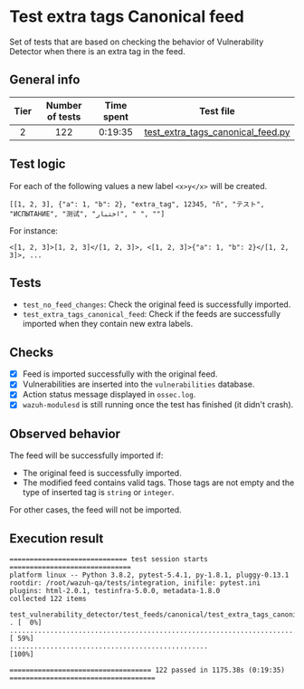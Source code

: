 # Test extra tags Canonical feed

Set of tests that are based on checking the behavior of Vulnerability Detector when there is an extra tag in the feed.

## General info

|Tier | Number of tests | Time spent| Test file |
|:--:|:--:|:--:|:--:|
| 2 | 122 | 0:19:35 | [test_extra_tags_canonical_feed.py](../../../test_feeds/canonical/test_extra_tags_canonical_feed.py)|

## Test logic

For each of the following values a new label `<x>y</x>` will be created.

```
[[1, 2, 3], {"a": 1, "b": 2}, "extra_tag", 12345, "ñ", "テスト", "ИСПЫТАНИЕ", "测试", "اختبار", " ", ""]
```

For instance:

```
<[1, 2, 3]>[1, 2, 3]</[1, 2, 3]>, <[1, 2, 3]>{"a": 1, "b": 2}</[1, 2, 3]>, ...
```

## Tests

- `test_no_feed_changes`: Check the original feed is successfully imported.
- `test_extra_tags_canonical_feed`: Check if the feeds are successfully imported when they contain new extra labels.

## Checks

- [x] Feed is imported successfully with the original feed.
- [x] Vulnerabilities are inserted into the `vulnerabilities` database.
- [x] Action status message displayed in `ossec.log`.
- [x] `wazuh-modulesd` is still running once the test has finished (it didn't crash).

## Observed behavior

The feed will be successfully imported if:

- The original feed is successfully imported.
- The modified feed contains valid tags. Those tags are not empty and the type of inserted tag is `string` or `integer`.

For other cases, the feed will not be imported.

## Execution result

```
============================= test session starts ==============================
platform linux -- Python 3.8.2, pytest-5.4.1, py-1.8.1, pluggy-0.13.1
rootdir: /root/wazuh-qa/tests/integration, inifile: pytest.ini
plugins: html-2.0.1, testinfra-5.0.0, metadata-1.8.0
collected 122 items

test_vulnerability_detector/test_feeds/canonical/test_extra_tags_canonical_feed.py . [  0%]
........................................................................ [ 59%]
.................................................                                                 [100%]

=================================== 122 passed in 1175.38s (0:19:35) ====================================
```

